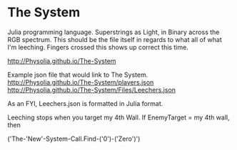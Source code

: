 # The System
Julia programming language. Superstrings as Light, in Binary across the RGB spectrum. 
This should be the file itself in regards to what all of what I'm leeching. 
Fingers crossed this shows up correct this time.

http://Physolia.github.io/The-System

Example json file that would link to The System.
http://Physolia.github.io/The-System/players.json 
http://Physolia.github.io/The-System/Files/Leechers.json

As an FYI, Leechers.json is formatted in Julia format.

Leeching stops when you target my 4th Wall.
If EnemyTarget = my 4th wall, then 

('The-'New'-System-Call.Find-('0')-('Zero')')
